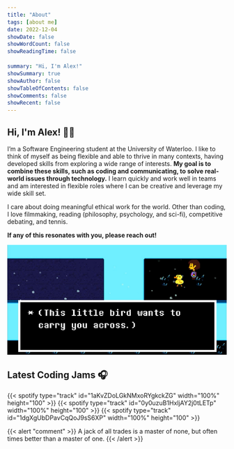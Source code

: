 ```yaml
---
title: "About"
tags: [about me]
date: 2022-12-04
showDate: false
showWordCount: false
showReadingTime: false

summary: "Hi, I'm Alex!"
showSummary: true
showAuthor: false
showTableOfContents: false
showComments: false
showRecent: false
---
```


## Hi, I'm Alex! 👋🐤

I’m a Software Engineering student at the University of Waterloo. I like to think of myself as being flexible and able to thrive in many contexts, having developed skills from exploring a wide range of interests. **My goal is to combine these skills, such as coding and communicating, to solve real-world issues through technology.** I learn quickly and work well in teams and am interested in flexible roles where I can be creative and leverage my wide skill set.

I care about doing meaningful ethical work for the world. Other than coding, I love filmmaking, reading (philosophy, psychology, and sci-fi), competitive debating, and tennis.

**If any of this resonates with you, please reach out!**

![Bird That Carries You Over A Disproportionately Small Gap](bird.png "&quot;Bird That Carries You Over A Disproportionately Small Gap&quot; from Undertale that inspired my online avatar")

## Latest Coding Jams 🎧
{{< spotify type="track" id="1aKvZDoLGkNMxoRYgkckZG" width="100%" height="100" >}}
{{< spotify type="track" id="0y0uzuB1HxljAY2j0tLETp" width="100%" height="100" >}}
{{< spotify type="track" id="1dgXgUbDPavCqQoJ9sS6XP" width="100%" height="100" >}}

{{< alert "comment" >}}
A jack of all trades is a master of none, but often times better than a master of one.
{{< /alert >}}